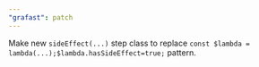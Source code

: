 ```yaml
---
"grafast": patch
---
```


Make new `sideEffect(...)` step class to replace
`const $lambda = lambda(...);$lambda.hasSideEffect=true;` pattern.
